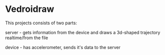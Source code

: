 # Vedroidraw
This projects consists of two parts:

server - gets information from the device and draws a 3d-shaped trajectory realtime/from the file

device - has accelerometer, sends it's data to the server
